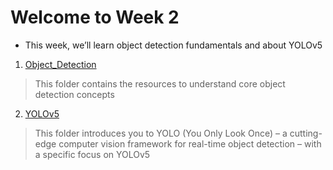 # **Welcome to Week 2**

* This week, we’ll learn object detection fundamentals and about YOLOv5


1. [Object_Detection](./Object_Detection)

>  This folder contains the resources to understand core object detection concepts

2. [YOLOv5](./YOLOv5)

> This folder introduces you to YOLO (You Only Look Once) – a cutting-edge computer vision framework for real-time object detection – with a specific focus on YOLOv5 

